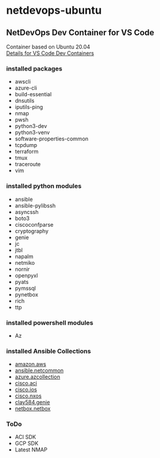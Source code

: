 # netdevops-ubuntu

## NetDevOps Dev Container for VS Code
Container based on Ubuntu 20.04<br>
[Details for VS Code Dev Containers](https://code.visualstudio.com/docs/remote/create-dev-container)

### installed packages
* awscli
* azure-cli
* build-essential
* dnsutils
* iputils-ping
* nmap
* pwsh
* python3-dev
* python3-venv
* software-properties-common
* tcpdump
* terraform
* tmux
* traceroute
* vim

### installed python modules
* ansible
* ansible-pylibssh
* asyncssh
* boto3
* ciscoconfparse
* cryptography
* genie
* jc
* jtbl
* napalm
* netmiko
* nornir
* openpyxl
* pyats
* pymssql
* pynetbox
* rich
* ttp

### installed powershell modules
* Az

### installed Ansible Collections
* [amazon.aws](https://galaxy.ansible.com/amazon/aws)
* [ansible.netcommon](https://galaxy.ansible.com/ansible/netcommon)
* [azure.azcollection](https://galaxy.ansible.com/azure/azcollection)
* [cisco.aci](https://galaxy.ansible.com/cisco/aci)
* [cisco.ios](https://galaxy.ansible.com/cisco/ios)
* [cisco.nxos](https://galaxy.ansible.com/cisco/nxos)
* [clay584.genie](https://galaxy.ansible.com/clay584/genie)
* [netbox.netbox](https://galaxy.ansible.com/netbox/netbox)

### ToDo
* ACI SDK
* GCP SDK
* Latest NMAP
